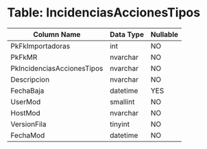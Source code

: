 # Table: IncidenciasAccionesTipos

| Column Name | Data Type | Nullable |
|-------------|-----------|----------|
| PkFkImportadoras | int | NO |
| PkFkMR | nvarchar | NO |
| PkIncidenciasAccionesTipos | nvarchar | NO |
| Descripcion | nvarchar | NO |
| FechaBaja | datetime | YES |
| UserMod | smallint | NO |
| HostMod | nvarchar | NO |
| VersionFila | tinyint | NO |
| FechaMod | datetime | NO |
